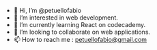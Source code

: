 - 👋 Hi, I’m @petuellofabio
- 👀 I’m interested in web development.
- 🌱 I’m currently learning React on codecademy.
- 💞️ I’m looking to collaborate on web applications.
- 📫 How to reach me : petuellofabio@gmail.com

<!---
petuellofabio/petuellofabio is a ✨ special ✨ repository because its `README.md` (this file) appears on your GitHub profile.
You can click the Preview link to take a look at your changes.
--->
